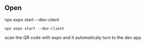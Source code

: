 ## Open

npx expo start --dev-client

```
npx expo start --dev-client
```

scan the QR code with expo and it automaticaly turn to the dev app
